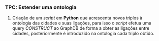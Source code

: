 ### TPC: Estender uma ontologia

1. Criação de um *script* em **Python** que acrescenta novos triplos à ontologia das cidades e suas ligações, para isso o *script* efetua uma query *CONSTRUCT* ao GraphDB de forma a obter as ligações entre cidades, posteriormente é introduzido na ontologia cada triplo obtido.